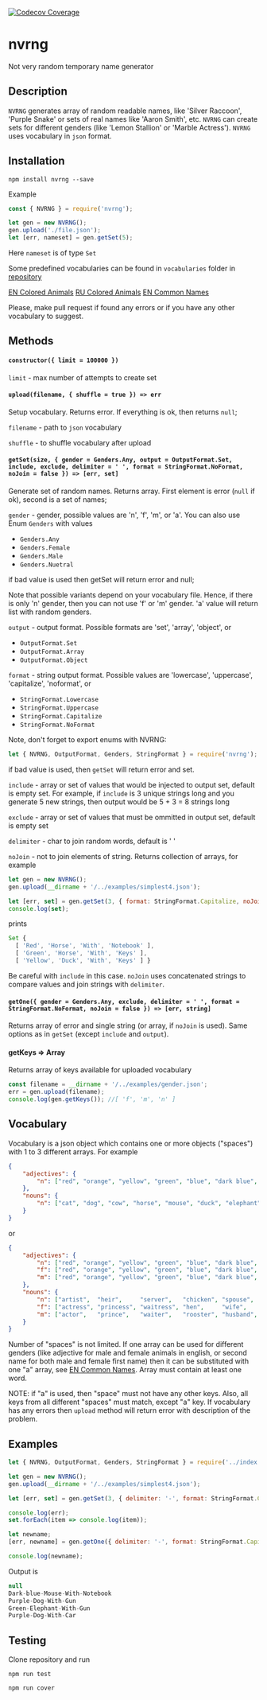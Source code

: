 [![Codecov Coverage](https://img.shields.io/codecov/c/github/ssypachev/nvrng/master.svg?style=flat-square)](https://codecov.io/gh/ssypachev/nvrng/)

# nvrng
Not very random temporary name generator

## Description

`NVRNG` generates array of random readable names, like 'Silver Raccoon', 'Purple Snake' or sets of real names like 'Aaron Smith', etc.
`NVRNG` can create sets for different genders (like 'Lemon Stallion' or 'Marble Actress').
`NVRNG` uses vocabulary in `json` format.

## Installation

`npm install nvrng --save`

Example
```js
const { NVRNG } = require('nvrng');

let gen = new NVRNG();
gen.upload('./file.json');
let [err, nameset] = gen.getSet(5);

```
Here `nameset` is of type `Set`

Some predefined vocabularies can be found in `vocabularies` folder in [repository](https://github.com/ssypachev/nvrng/tree/master/vocabularies)

[EN Colored Animals](https://github.com/ssypachev/nvrng/blob/master/vocabularies/en_colored_animals.json)
[RU Colored Animals](https://github.com/ssypachev/nvrng/blob/master/vocabularies/en_colored_animals.json)
[EN Common Names](https://github.com/ssypachev/nvrng/blob/master/vocabularies/en_common_names.json)

Please, make pull request if found any errors or if you have any other vocabulary to suggest.

## Methods

#### `constructor({ limit = 100000 })`

`limit` - max number of attempts to create set

#### `upload(filename, { shuffle = true }) => err`

Setup vocabulary. Returns error. If everything is ok, then returns `null`;

`filename` - path to `json` vocabulary

`shuffle`  - to shuffle vocabulary after upload

#### `getSet(size, { gender = Genders.Any, output = OutputFormat.Set, include, exclude, delimiter = ' ', format = StringFormat.NoFormat, noJoin = false }) => [err, set]`
Generate set of random names. Returns array. First element is error (`null` if ok), second is a set of names;

`gender` - gender, possible values are 'n', 'f', 'm', or 'a'. You can also use Enum `Genders` with values

- `Genders.Any`
- `Genders.Female`
- `Genders.Male`
- `Genders.Nuetral`

if bad value is used then getSet will return error and null;

Note that possible variants depend on your vocabulary file. Hence, if there is only 'n' gender, then you can not use 'f' or 'm' gender.
'a' value will return list with random genders.

`output` - output format. Possible formats are 'set', 'array', 'object', or

- `OutputFormat.Set`
- `OutputFormat.Array`
- `OutputFormat.Object`

`format` - string output format. Possible values are 'lowercase', 'uppercase', 'capitalize', 'noformat', or

- `StringFormat.Lowercase`
- `StringFormat.Uppercase`
- `StringFormat.Capitalize`
- `StringFormat.NoFormat`

Note, don't forget to export enums with NVRNG:
```js
let { NVRNG, OutputFormat, Genders, StringFormat } = require('nvrng');
```

if bad value is used, then `getSet` will return error and set.

`include` - array or set of values that would be injected to output set, default is empty set. For example, if `include` is 3 unique strings long and
you generate 5 new strings, then output would be 5 + 3 = 8 strings long

`exclude` - array or set of values that must be ommitted in output set, default is empty set

`delimiter` - char to join random words, default is ' '

`noJoin` - not to join elements of string. Returns collection of arrays, for example

```js
let gen = new NVRNG();
gen.upload(__dirname + '/../examples/simplest4.json');

let [err, set] = gen.getSet(3, { format: StringFormat.Capitalize, noJoin: true });
console.log(set);
```

prints

```js
Set {
  [ 'Red', 'Horse', 'With', 'Notebook' ],
  [ 'Green', 'Horse', 'With', 'Keys' ],
  [ 'Yellow', 'Duck', 'With', 'Keys' ] }
```

Be careful with `include` in this case. `noJoin` uses concatenated strings to compare values and join strings with `delimiter`.

#### `getOne({ gender = Genders.Any, exclude, delimiter = ' ', format = StringFormat.NoFormat, noJoin = false }) => [err, string]`

Returns array of error and single string (or array, if `noJoin` is used). Same options as in `getSet` (except `include` and `output`).

#### getKeys => Array

Returns array of keys available for uploaded vocabulary

```js
const filename = __dirname + '/../examples/gender.json';
err = gen.upload(filename);
console.log(gen.getKeys()); //[ 'f', 'm', 'n' ]
```

## Vocabulary
Vocabulary is a json object which contains one or more objects ("spaces") with
1 to 3 different arrays. For example
```json
{
    "adjectives": {
        "n": ["red", "orange", "yellow", "green", "blue", "dark blue", "purple"]
    },
    "nouns": {
        "n": ["cat", "dog", "cow", "horse", "mouse", "duck", "elephant"]
    }
}
```
or
```json
{
    "adjectives": {
        "n": ["red", "orange", "yellow", "green", "blue", "dark blue", "purple"],
        "f": ["red", "orange", "yellow", "green", "blue", "dark blue", "purple"],
        "m": ["red", "orange", "yellow", "green", "blue", "dark blue", "purple"]
    },
    "nouns": {
        "n": ["artist",  "heir",     "server",   "chicken", "spouse",  "horse",    "person"],
        "f": ["actress", "princess", "waitress", "hen",     "wife",    "mare",     "woman"],
        "m": ["actor",   "prince",   "waiter",   "rooster", "husband", "stallion", "man"]
    }
}
```

Number of "spaces" is not limited. If one array can be used for different genders (like adjective for male and female animals in english, or second name for both male and female first name)
then it can be substituted with one "a" array, see [EN Common Names](https://github.com/ssypachev/nvrng/blob/master/vocabularies/en_common_names.json). Array must contain at least one word.

NOTE: if "a" is used, then "space" must not have any other keys. Also, all keys from all different "spaces" must match, except "a" key. If
vocabulary has any errors then `upload` method will return error with description of the problem.

## Examples
```js
let { NVRNG, OutputFormat, Genders, StringFormat } = require('../index.js');

let gen = new NVRNG();
gen.upload(__dirname + '/../examples/simplest4.json');

let [err, set] = gen.getSet(3, { delimiter: '-', format: StringFormat.Capitalize });

console.log(err);
set.forEach(item => console.log(item));

let newname;
[err, newname] = gen.getOne({ delimiter: '-', format: StringFormat.Capitalize, exclude: set });

console.log(newname);
```
Output is
```js
null
Dark-blue-Mouse-With-Notebook
Purple-Dog-With-Gun
Green-Elephant-With-Gun
Purple-Dog-With-Car
```


## Testing
Clone repository and run

`npm run test`

`npm run cover`





















